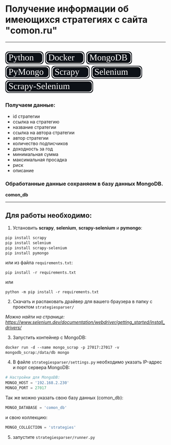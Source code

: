 # Получение информации об имеющихся стратегиях с сайта "comon.ru"
---
<img src="./img/python.svg"> <img src="./img/docker.svg"> <img src="./img/mongodb.svg"> <img src="./img/pymongo.svg"> <img src="./img/scrapy.svg"> <img src="./img/selenium.svg"> <img src="./img/scrapy-selenium.svg">
---

### Получаем данные:
- id стратегии
- ссылка на стратегию
- название стратегии
- ссылка на автора стратегии
- автор стратегии
- количество подписчиков
- доходность за год
- минимальная сумма
- максимальная просадка
- риск
- описание

### Обработанные данные сохраняем в базу данных MongoDB.
**comon_db**

---
## Для работы необходимо:

1. Установить **scrapy**, **selenium**, **scrapy-selenium** и **pymongo**:
```commandline
pip install scrapy
pip install selenium
pip install scrapy-selenium
pip install pymongo
```
или из файла ```requirements.txt```:
```commandline
pip install -r requirements.txt
```
или
```commandline
python -m pip install -r requirements.txt
```

2. Скачать и распаковать драйвер для вашего браузера в папку с проектом ```strategiesparser/```

*Можно найти на странице: https://www.selenium.dev/documentation/webdriver/getting_started/install_drivers/*

3. Запустить контейнер с MongoDB:
```commandline
docker run -d --name mongo_scrap -p 27017:27017 -v mongodb_scrap:/data/db mongo
```

4. В файле ```strategiesparser/settings.py``` необходимо указать IP-адрес и порт сервера MongoDB:
```python
# Настройки для MongoDB:
MONGO_HOST = '192.168.2.230'
MONGO_PORT = 27017
```
Так же можно указать свою базу данных (comon_db):
```python
MONGO_DATABASE = 'comon_db'
```
и свою коллекцию:
```python
MONGO_COLLECTION = 'strategies'
```

5. запустите ```strategiesparser/runner.py```
